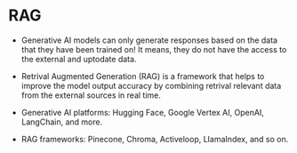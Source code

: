 # RAG

* Generative AI models can only generate responses based on the data that they have been trained on! It means, they do not have the access to the external and uptodate data.
  
* Retrival Augmented Generation (RAG) is a framework that helps to improve the model output accuracy by combining retrival relevant data from the external sources in real time.

* Generative AI platforms: Hugging Face, Google Vertex AI, OpenAI, LangChain, and more.
* RAG frameworks: Pinecone, Chroma, Activeloop, LIamaIndex, and so on.
